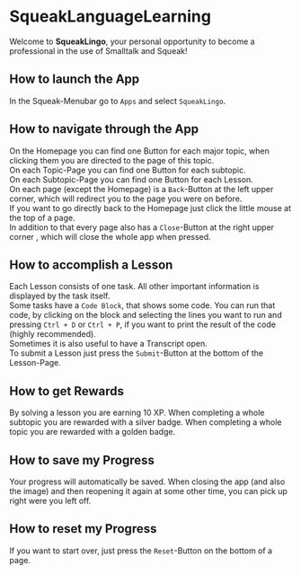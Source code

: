 # SqueakLanguageLearning
Welcome to **SqueakLingo**, your personal opportunity to become a professional in the use of Smalltalk and Squeak! 
## How to launch the App
In the Squeak-Menubar go to `Apps` and select `SqueakLingo`.
## How to navigate through the App
On the Homepage you can find one Button for each major topic, when clicking them you are directed to the page of this topic.<br>
On each Topic-Page you can find one Button for each subtopic.<br>
On each Subtopic-Page you can find one Button for each Lesson.<br>
On each page (except the Homepage) is a `Back`-Button at the left upper corner, which will redirect you to the page you were on before.<br>
If you want to go directly back to the Homepage just click the little mouse at the top of a page.<br>
In addition to that every page also has a `Close`-Button at the right upper corner , which will close the whole app when pressed.<br>
## How to accomplish a Lesson
Each Lesson consists of one task. All other important information is displayed by the task itself.<br>
Some tasks have a `Code Block`, that shows some code. You can run that code, by clicking on the block and selecting the lines you want to run and pressing `Ctrl + D` or `Ctrl + P`, if you want to print the result of the code (highly recommended).<br>
Sometimes it is also useful to have a Transcript open.<br>
To submit a Lesson just press the `Submit`-Button at the bottom of the Lesson-Page.
## How to get Rewards
By solving a lesson you are earning 10 XP. When completing a whole subtopic you are rewarded with a silver badge. When completing a whole topic you are rewarded with a golden badge.
## How to save my Progress
Your progress will automatically be saved. When closing the app (and also the image) and then reopening it again at some other time, you can pick up right were you left off.
## How to reset my Progress
If you want to start over, just press the `Reset`-Button on the bottom of a page.
